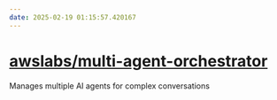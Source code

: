 ```yaml
---
date: 2025-02-19 01:15:57.420167
---
```


# [awslabs/multi-agent-orchestrator](https://github.com/awslabs/multi-agent-orchestrator)

Manages multiple AI agents for complex conversations
